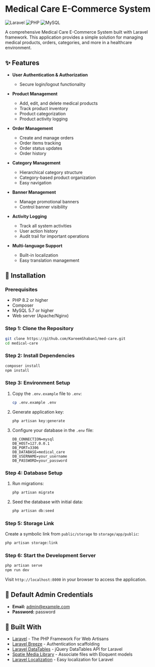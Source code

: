 # Medical Care E-Commerce System

![Laravel](https://img.shields.io/badge/Laravel-FF2D20?style=for-the-badge&logo=laravel&logoColor=white)
![PHP](https://img.shields.io/badge/PHP-777BB4?style=for-the-badge&logo=php&logoColor=white)
![MySQL](https://img.shields.io/badge/MySQL-005C84?style=for-the-badge&logo=mysql&logoColor=white)

A comprehensive Medical Care E-Commerce System built with Laravel framework. This application provides a simple solution for managing medical products, orders, categories, and more in a healthcare environment.

## ✨ Features

- **User Authentication & Authorization**
  - Secure login/logout functionality

- **Product Management**
  - Add, edit, and delete medical products
  - Track product inventory
  - Product categorization
  - Product activity logging

- **Order Management**
  - Create and manage orders
  - Order items tracking
  - Order status updates
  - Order history

- **Category Management**
  - Hierarchical category structure
  - Category-based product organization
  - Easy navigation

- **Banner Management**
  - Manage promotional banners
  - Control banner visibility

- **Activity Logging**
  - Track all system activities
  - User action history
  - Audit trail for important operations

- **Multi-language Support**
  - Built-in localization
  - Easy translation management

## 🚀 Installation

### Prerequisites

- PHP 8.2 or higher
- Composer
- MySQL 5.7 or higher
- Web server (Apache/Nginx)

### Step 1: Clone the Repository

```bash
git clone https://github.com/KareemShaban1/med-care.git
cd medical-care
```

### Step 2: Install Dependencies

```bash
composer install
npm install
```

### Step 3: Environment Setup

1. Copy the `.env.example` file to `.env`:
   ```bash
   cp .env.example .env
   ```

2. Generate application key:
   ```bash
   php artisan key:generate
   ```

3. Configure your database in the `.env` file:
   ```env
   DB_CONNECTION=mysql
   DB_HOST=127.0.0.1
   DB_PORT=3306
   DB_DATABASE=medical_care
   DB_USERNAME=your_username
   DB_PASSWORD=your_password
   ```

### Step 4: Database Setup

1. Run migrations:
   ```bash
   php artisan migrate
   ```

2. Seed the database with initial data:
   ```bash
   php artisan db:seed
   ```

### Step 5: Storage Link

Create a symbolic link from `public/storage` to `storage/app/public`:

```bash
php artisan storage:link
```

### Step 6: Start the Development Server

```bash
php artisan serve
npm run dev
```

Visit `http://localhost:8000` in your browser to access the application.

## 🔐 Default Admin Credentials

- **Email:** admin@example.com
- **Password:** password


## 🔧 Built With

- [Laravel](https://laravel.com/) - The PHP Framework For Web Artisans
- [Laravel Breeze](https://laravel.com/docs/starter-kits) - Authentication scaffolding
- [Laravel DataTables](https://yajrabox.com/docs/laravel-datatables) - jQuery DataTables API for Laravel
- [Spatie Media Library](https://spatie.be/docs/laravel-medialibrary) - Associate files with Eloquent models
- [Laravel Localization](https://github.com/mcamara/laravel-localization) - Easy localization for Laravel

